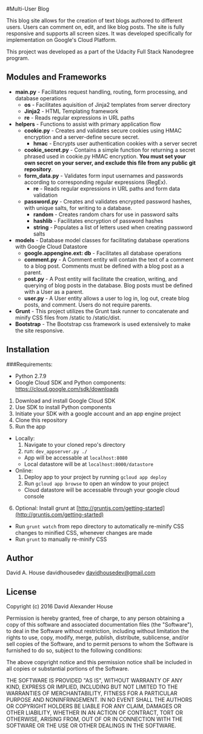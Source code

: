 #Multi-User Blog

This blog site allows for the creation of text blogs authored to different users. Users can comment on, edit, and like blog posts. The site is fully responsive and supports all screen sizes. It was developed specifically for implementation on Google's Cloud Platform.

This project was developed as a part of the Udacity Full Stack Nanodegree program.

## Modules and Frameworks

* __main.py__ - Facilitates request handling, routing, form processing, and database operations
  * __os__ - Facilitates aquisition of Jinja2 templates from server directory
  * __Jinja2__ - HTML Templating framework
  * __re__ - Reads regular expressions in URL paths
* __helpers__ - Functions to assist with primary application flow
  * __cookie.py__ - Creates and validates secure cookies using HMAC encryption and a server-define secure secret.
    * __hmac__ - Encrypts user authentication cookies with a server secret
  * __cookie_secret.py__ - Contains a simple function for returning a secret phrased used in cookie.py HMAC encryption. **You must set your own secret on your server, and exclude this file from any public git repository**.
  * __form_data.py__ - Validates form input usernames and passwords according to corresponding regular expressions (RegEx).
    * __re__ - Reads regular expressions in URL paths and form data validation
  * __password.py__ - Creates and validates encrypted password hashes, with unique salts, for writing to a database.
    * __random__ - Creates random chars for use in password salts
    * __hashlib__ - Facilitates encryption of password hashes
    * __string__ - Populates a list of letters used when creating password salts
* __models__ - Database model classes for facilitating database operations with Google Cloud Datastore
  * __google.appengine.ext: db__ - Facilitates all database operations
  * __comment.py__ - A Comment entity will contain the text of a comment to a blog post. Comments must be defined with a blog post as a parent.
  * __post.py__ - A Post entity will facilitate the creation, writing, and querying of blog posts in the database. Blog posts must be defined with a User as a parent.
  * __user.py__ - A User entity allows a user to log in, log out, create blog posts, and comment. Users do not require parents.
* __Grunt__ - This project utilizes the Grunt task runner to concatenate and minify CSS files from /static to /static/dist.
* __Bootstrap__ - The Bootstrap css framework is used extensively to make the site responsive.


## Installation

###Requirements:
  * Python 2.7.9
  * Google Cloud SDK and Python components: https://cloud.google.com/sdk/downloads

1. Download and install Google Cloud SDK
2. Use SDK to install Python components
3. Initiate your SDK with a google account and an app engine project
4. Clone this repository
5. Run the app
  * Locally:
    1. Navigate to your cloned repo's directory
    2. run: `dev_appserver.py ./`
      * App will be accessable at `localhost:8080`
      * Local datastore will be at `localhost:8000/datastore`
  * Online:
    1. Deploy app to your project by running `gcloud app deploy`
    2. Run `gcloud app browse` to open an window to your project
      * Cloud datastore will be accessable through your google cloud console
6. Optional: Install grunt at [http://gruntjs.com/getting-started](http://gruntjs.com/getting-started)
  * Run `grunt watch` from repo directory to automatically re-minify CSS changes to minified CSS, whenever changes are made
  * Run `grunt` to manually re-minify CSS

## Author

David A. House
davidhousedev
davidhousedev@gmail.com


## License

Copyright (c) 2016 David Alexander House

Permission is hereby granted, free of charge, to any person obtaining a copy of this software and associated documentation files (the "Software"), to deal in the Software without restriction, including without limitation the rights to use, copy, modify, merge, publish, distribute, sublicense, and/or sell copies of the Software, and to permit persons to whom the Software is furnished to do so, subject to the following conditions:

The above copyright notice and this permission notice shall be included in all copies or substantial portions of the Software.

THE SOFTWARE IS PROVIDED "AS IS", WITHOUT WARRANTY OF ANY KIND, EXPRESS OR IMPLIED, INCLUDING BUT NOT LIMITED TO THE WARRANTIES OF MERCHANTABILITY, FITNESS FOR A PARTICULAR PURPOSE AND NONINFRINGEMENT. IN NO EVENT SHALL THE AUTHORS OR COPYRIGHT HOLDERS BE LIABLE FOR ANY CLAIM, DAMAGES OR OTHER LIABILITY, WHETHER IN AN ACTION OF CONTRACT, TORT OR OTHERWISE, ARISING FROM, OUT OF OR IN CONNECTION WITH THE SOFTWARE OR THE USE OR OTHER DEALINGS IN THE SOFTWARE.